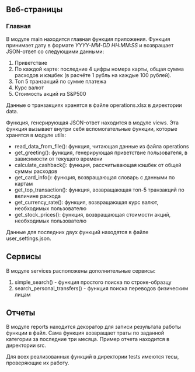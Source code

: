 ## **Веб-страницы**
### Главная

В модуле main находится главная функция приложения. Функция принимает дату в формате _YYYY-MM-DD HH:MM:SS_ и возвращает JSON-ответ
со следующими данными: 
1. Приветствие 
2. По каждой карте: последние 4 цифры номера карты, общая сумма расходов и кэшбек (в расчёте 1 рубль на каждые 100 рублей).
3. Топ 5 транзакций по сумме платежа
4. Курс валют
5. Стоимость акций из S&P500

Данные о транзакциях хранятся в файле operations.xlsx в директории data. 

Функция, генерирующая JSON-ответ находится в модуле views. Эта функция вызывает внутри себя вспомогательные функции, 
которые хранятся в модуле utils:
- read_data_from_file(): функция, читающая данные из файла operations
- get_greeting(): функция, генерирующая приветствие пользователя, в зависимости от текущего времени
- calculate_cashback(): функция, рассчитывающая кэшбек от общей суммы расходов
- get_card_info(): функция, возвращающая словарь с данными по картам
- get_top_transaction(): функция, возвращающая топ-5 транзакций по величине расхода
- get_currency_rate(): функция, возвращающая курс валют, необходимых пользователю
- get_stock_prices(): функция, возвращающая стоимости акций, необходимых пользователю

Данные для последних двух функций находятся в файле user_settings.json.

## **Сервисы**

В модуле services расположены дополнительные сервисы: 
1. simple_search() - функция простого поиска по строке-образцу
2. search_personal_transfers() - функция поиска переводов физическим лицам

## **Отчеты**

В модуле reports находится декоратор для записи результата работы функции в файл. Сама функция возвращает траты по заданной категории
за последние три месяца. Пример отчета находится в директории src.

Для всех реализованных функций в директории tests имеются тесы, проверяющие их работу. 


